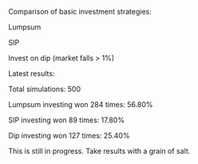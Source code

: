 Comparison of basic investment strategies:

Lumpsum

SIP

Invest on dip (market falls > 1%)


Latest results:

Total simulations: 500

Lumpsum investing won 284 times: 56.80%

SIP investing won 89 times: 17.80%

Dip investing won 127 times: 25.40%


This is still in progress. Take results with a grain of salt.
